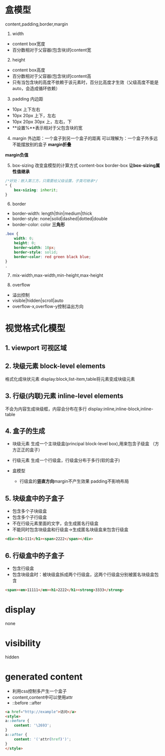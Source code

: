 # 盒模型
content,padding,border,margin
1. width
- content box宽度
- 百分数相对于父容器(包含块)的content宽
2. height
- content box高度
- 百分数相对于父容器(包含块)的content高
- 只有当包含块的高度不依赖于该元素时，百分比高度才生效（父级高度不能是auto，会造成循环依赖）
3. padding 内边距
- 10px 上下左右
- 10px 20px 上下，左右
- 10px 20px 30px 上，左右，下
- **设置%**表示相对于父包含块的宽

4. margin 外边距：一个盒子到另一个盒子的距离
可以理解为：一个盒子外多远不能摆放别的盒子
**margin折叠**

**margin负值**

5. box-sizing 改变盒模型的计算方式
content-box
border-box
**让box-sizing属性值继承**
```css
/*好处：嵌入第三方，只需要给父级设置，子类可继承*/
* {
    box-sizing: inherit;
}
```
6. border
- border-width: length|thin|medium|thick
- border-style: none|solid|dashed|dotted|double
- border-color: color
**三角形**
```css
.box {
    width: 0;
    height: 0;
    border-width: 10px;
    border-style: solid;
    border-color: red green black blue;
}
.
```

7. mix-width,max-width,min-height,max-height

8. overflow
- 溢出控制
- visible|hidden|scroll|auto
- overflow-x,overflow-y控制溢出方向

# 视觉格式化模型
## 1. viewport 可视区域
## 2. 块级元素 block-level elements
格式化成块状元素
display:block,list-item,table将元素变成块级元素
## 3. 行级(内联)元素 inline-level elements
不会为内容生成块级框，内容会分布在多行
display:inline,inline-block,inline-table 
## 4. 盒子的生成
- 块级元素 生成一个主块级盒(principal block-level box),用来包含子级盒 （方方正正的盒子）

- 行级元素 生成一个行级盒，行级盒分布于多行(软的盒子)

- 盒模型
    - 行级盒的**竖直方向**margin不产生效果 padding不影响布局

## 5. 块级盒中的子盒子
- 包含多个子块级盒
- 包含多个子行级盒
- 不在行级元素里面的文字，会生成匿名行级盒
- 不能同时包含块级盒和行级盒->生成匿名块级盒来包含行级盒
```html
<div><h1>111</h1><span>2222</span></div>
```
## 6. 行级盒中的子盒子
- 包含行级盒
- 包含块级盒时：被块级盒拆成两个行级盒，这两个行级盒分别被匿名块级盒包含
```html
<span><em>11111</em><h1>2222</h1><strong>3333</strong>
```

# display
none
# visibility
hidden
# generated content
- 利用css控制多产生一个盒子
- content,content中可以使用attr
- ::before ::after
```html
<a href="http://example">访问</a>
<style>
a::before {
    content: '\2693';
}
a::after {
    content: '('attr(href)')';
}
</style>
```